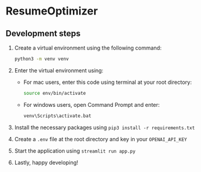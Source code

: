 # ResumeOptimizer

## Development steps

1. Create a virtual environment using the following command:

   ```bash
   python3 -m venv venv
   ```

2. Enter the virtual environment using:

   - For mac users, enter this code using terminal at your root directory:

     ```bash
     source env/bin/activate
     ```

   - For windows users, open Command Prompt and enter:

     ```bash
     venv\Scripts\activate.bat
     ```

3. Install the necessary packages using `pip3 install -r requirements.txt`

4. Create a `.env` file at the root directory and key in your `OPENAI_API_KEY`

5. Start the application using `streamlit run app.py`

6. Lastly, happy developing!
